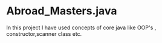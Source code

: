 # Abroad_Masters.java
In this project I have used concepts of core java like OOP's , constructor,scanner class etc.
